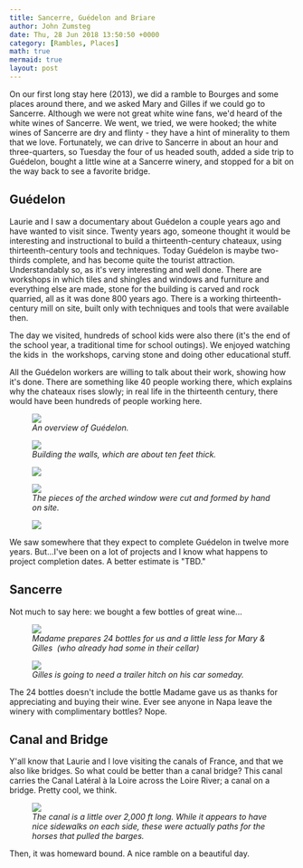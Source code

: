 ```yaml
---
title: Sancerre, Guédelon and Briare
author: John Zumsteg
date: Thu, 28 Jun 2018 13:50:50 +0000
category: [Rambles, Places]
math: true
mermaid: true
layout: post
---
```

On our first long stay here (2013), we did a ramble to Bourges and some places around there, and we asked Mary and Gilles if we could go to Sancerre. Although we were not great white wine fans, we'd heard of the white wines of Sancerre. We went, we tried, we were hooked; the white wines of Sancerre are dry and flinty - they have a hint of minerality to them that we love. Fortunately, we can drive to Sancerre in about an hour and three-quarters, so Tuesday the four of us headed south, added a side trip to Guédelon, bought a little wine at a Sancerre winery, and stopped for a bit on the way back to see a favorite bridge.
<h2><strong>Guédelon</strong></h2>
Laurie and I saw a documentary about Guédelon a couple years ago and have wanted to visit since. Twenty years ago, someone thought it would be interesting and instructional to build a thirteenth-century chateaux, using thirteenth-century tools and techniques. Today Guédelon is maybe two-thirds complete, and has become quite the tourist attraction. Understandably so, as it's very interesting and well done. There are workshops in which tiles and shingles and windows and furniture and everything else are made, stone for the building is carved and rock quarried, all as it was done 800 years ago. There is a working thirteenth-century mill on site, built only with techniques and tools that were available then.

The day we visited, hundreds of school kids were also there (it's the end of the school year, a traditional time for school outings). We enjoyed watching the kids in  the workshops, carving stone and doing other educational stuff.

All the Guédelon workers are willing to talk about their work, showing how it's done. There are something like 40 people working there, which explains why the chateaux rises slowly; in real life in the thirteenth century, there would have been hundreds of people working here.

<figure class = "landscape">
	<img src="{{site.url}}/assets/images/2018/06/DSC00594.jpg"/>
	<figcaption><em>An overview of Guédelon.</em></figcaption>
</figure>



<figure class = "landscape">
	<img src="{{site.url}}/assets/images/2018/06/DSC00577.jpg"/>
	<figcaption><em>Building the walls, which are about ten feet thick.</em></figcaption>
</figure>



<figure class = "landscape">
	<img src="{{site.url}}/assets/images/2018/06/DSC00578.jpg"/>
	<figcaption></figcaption>
</figure>



<figure class = "portrait">
	<img src="{{site.url}}/assets/images/2018/06/DSC00584.jpg"/>
	<figcaption><em>The pieces of the arched window were cut and formed by hand on site.</em></figcaption>
</figure>



<figure class = "landscape">
	<img src="{{site.url}}/assets/images/2018/06/DSC00583.jpg"/>
	<figcaption></figcaption>
</figure>



We saw somewhere that they expect to complete Guédelon in twelve more years. But...I've been on a lot of projects and I know what happens to project completion dates. A better estimate is "TBD."
<h2>Sancerre</h2>
Not much to say here: we bought a few bottles of great wine...

<figure class = "portrait">
	<img src="{{site.url}}/assets/images/2018/06/DSC00597.jpg"/>
	<figcaption><em>Madame prepares 24 bottles for us and a little less for Mary &amp; Gilles  (who already had some in their cellar)</em></figcaption>
</figure>



<figure class = "landscape">
	<img src="{{site.url}}/assets/images/2018/06/DSC00599.jpg"/>
	<figcaption><em>Gilles is going to need a trailer hitch on his car someday.</em></figcaption>
</figure>



The 24 bottles doesn't include the bottle Madame gave us as thanks for appreciating and buying their wine. Ever see anyone in Napa leave the winery with complimentary bottles? Nope.
<h2>Canal and Bridge</h2>
Y'all know that Laurie and I love visiting the canals of France, and that we also like bridges. So what could be better than a canal bridge? This canal carries the Canal Latéral à la Loire across the Loire River; a canal on a bridge. Pretty cool, we think.

<figure class = "portrait">
	<img src="{{site.url}}/assets/images/2018/06/DSC00602.jpg"/>
	<figcaption><em>The canal is a little over 2,000 ft long. While it appears to have nice sidewalks on each side, these were actually paths for the horses that pulled the barges.</em></figcaption>
</figure>



Then, it was homeward bound. A nice ramble on a beautiful day.
